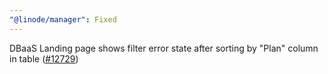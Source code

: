 ```yaml
---
"@linode/manager": Fixed
---
```


DBaaS Landing page shows filter error state after sorting by "Plan" column in table ([#12729](https://github.com/linode/manager/pull/12729))
